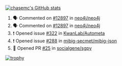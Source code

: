 [![chasemc's GitHub stats](https://github-readme-stats.vercel.app/api?username=chasemc)](https://github.com/anuraghazra/github-readme-stats)


<!--START_SECTION:activity-->
1. 🗣 Commented on [#12897](https://github.com/neo4j/neo4j/issues/12897) in [neo4j/neo4j](https://github.com/neo4j/neo4j)
2. 🗣 Commented on [#12897](https://github.com/neo4j/neo4j/issues/12897) in [neo4j/neo4j](https://github.com/neo4j/neo4j)
3. ❗️ Opened issue [#322](https://github.com/KwanLab/Autometa/issues/322) in [KwanLab/Autometa](https://github.com/KwanLab/Autometa)
4. ❗️ Opened issue [#288](https://github.com/mibig-secmet/mibig-json/issues/288) in [mibig-secmet/mibig-json](https://github.com/mibig-secmet/mibig-json)
5. 💪 Opened PR [#25](https://github.com/socialgene/sgpy/pull/25) in [socialgene/sgpy](https://github.com/socialgene/sgpy)
<!--END_SECTION:activity-->
[![trophy](https://github-profile-trophy.vercel.app/?username=chasemc)](https://github.com/ryo-ma/github-profile-trophy)

